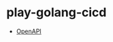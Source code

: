 # play-golang-cicd

- [OpenAPI](https://morning-night-dream.github.io/play-golang-cicd/openapi.html)
